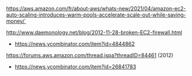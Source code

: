 https://aws.amazon.com/fr/about-aws/whats-new/2021/04/amazon-ec2-auto-scaling-introduces-warm-pools-accelerate-scale-out-while-saving-money/`

http://www.daemonology.net/blog/2012-11-28-broken-EC2-firewall.html
* https://news.ycombinator.com/item?id=4844862

https://forums.aws.amazon.com/thread.jspa?threadID=84461 (2012)
* https://news.ycombinator.com/item?id=26841783
